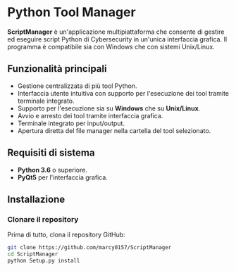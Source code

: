 # Python Tool Manager

**ScriptManager** è un'applicazione multipiattaforma che consente di gestire ed eseguire script Python di Cybersecurity in un'unica interfaccia grafica. Il programma è compatibile sia con Windows che con sistemi Unix/Linux.

## Funzionalità principali
- Gestione centralizzata di più tool Python.
- Interfaccia utente intuitiva con supporto per l'esecuzione dei tool tramite terminale integrato.
- Supporto per l'esecuzione sia su **Windows** che su **Unix/Linux**.
- Avvio e arresto dei tool tramite interfaccia grafica.
- Terminale integrato per input/output.
- Apertura diretta del file manager nella cartella del tool selezionato.

## Requisiti di sistema
- **Python 3.6** o superiore.
- **PyQt5** per l'interfaccia grafica.

## Installazione

### Clonare il repository
Prima di tutto, clona il repository GitHub:

```bash
git clone https://github.com/marcy0157/ScriptManager
cd ScriptManager
python Setup.py install

